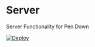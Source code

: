 # Server

Server Functionality for Pen Down

[![Deploy](https://www.herokucdn.com/deploy/button.png)](https://heroku.com/deploy?template=https://github.com/socketio/chat-example)
